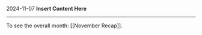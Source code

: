 2024-11-07
__Insert Content Here__
_______________________
To see the overall month: [[November Recap]].